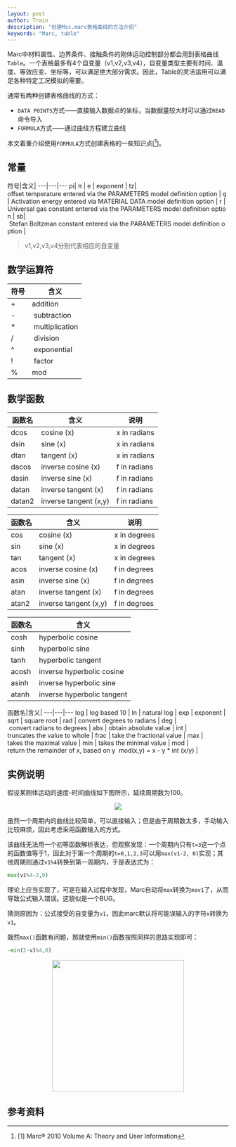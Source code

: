 ```yaml
---
layout: post
author: Train
description: "创建Msc.marc表格曲线的方法介绍"
keywords: "Marc, table"
---
```


Marc中材料属性、边界条件、接触条件的刚体运动控制部分都会用到表格曲线`Table`。一个表格最多有4个自变量（v1,v2,v3,v4），自变量类型主要有时间、温度、等效应变、坐标等，可以满足绝大部分需求。因此，Table的灵活运用可以满足各种特定工况模拟的需要。

通常有两种创建表格曲线的方式：

* `DATA POINTS`方式——直接输入数据点的坐标，当数据量较大时可以通过`READ`命令导入
* `FORMULA`方式——通过曲线方程建立曲线

本文着重介绍使用`FORMULA`方式创建表格的一些知识点[[^1]]。

## 常量

符号|含义| 
---|---|---
pi| π | 
e | exponent | 
tz| offset temperature entered via the PARAMETERS model definition option | 
q | Activation energy entered via MATERIAL DATA model definition option | 
r | Universal gas constant entered via the PARAMETERS model definition option | 
sb| Stefan Boltzman constant entered via the PARAMETERS model definition option | 

> v1,v2,v3,v4分别代表相应的自变量

## 数学运算符

符号|含义
---|---
+ | addition
- | subtraction
* | multiplication
/ | division
^ | exponential
! | factor
% | mod

## 数学函数

函数名|含义|说明
---|---|---
dcos | cosine (x) | x in radians
dsin | sine (x) | x in radians
dtan | tangent (x) | x in radians
dacos | inverse cosine (x) | f in radians
dasin | inverse sine (x) | f in radians
datan | inverse tangent (x) | f in radians
datan2 | inverse tangent (x,y) | f in radians

函数名|含义|说明
---|---|---
cos | cosine (x) | x in degrees
sin | sine (x) | x in degrees
tan | tangent (x) | x in degrees
acos | inverse cosine (x) | f in degrees
asin | inverse sine (x) | f in degrees
atan | inverse tangent (x) | f in degrees
atan2 | inverse tangent (x,y) | f in degrees

函数名|含义
---|---
cosh | hyperbolic cosine
sinh | hyperbolic sine
tanh | hyperbolic tangent
acosh | inverse hyperbolic cosine
asinh | inverse hyperbolic sine
atanh | inverse hyperbolic tangent

函数名|含义| 
---|---|---
log | log based 10 | 
ln | natural log | 
exp | exponent | 
sqrt | square root | 
rad | convert degrees to radians | 
deg | convert radians to degrees | 
abs | obtain absolute value | 
int | truncates the value to whole | 
frac | take the fractional value | 
max | takes the maximal value | 
min | takes the minimal value | 
mod | return the remainder of x, based on y  mod(x,y) = x - y * int (x/y) | 

## 实例说明

假设某刚体运动的速度-时间曲线如下图所示，延续周期数为100。

<div align='center'><img src="{{ "/images/2012-10-18-01.jpg" | prepend: site.baseurl }}"></div>

虽然一个周期内的曲线比较简单，可以直接输入；但是由于周期数太多，手动输入比较麻烦，因此考虑采用函数输入的方式。

该曲线无法用一个初等函数解析表达，但观察发现：一个周期内只有`t=3`这一个点的函数值等于1，因此对于第一个周期的`t=0,1,2,3`可以用`max(v1-2, 0)`实现；其他周期则通过`v1%4`转换到第一周期内，于是表达式为：

```python
max(v1%4-2,0)
```

理论上应当实现了，可是在输入过程中发现，Marc自动将`max`转换为`mav1`了，从而导致公式输入错误。这貌似是一个BUG。

猜测原因为：公式接受的自变量为`v1`，因此marc默认将可能误输入的字符`x`转换为`v1`。

既然`max()`函数有问题，那就使用`min()`函数按照同样的思路实现即可：

``` python
-min(2-v1%4,0)
```

<div align='center'><img src="{{ "/images/2012-10-18-02.jpg" | prepend: site.baseurl }}" width="300"></div>

## 参考资料

[^1]: [1] Marc® 2010 Volume A: Theory and User Information